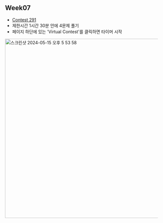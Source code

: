 ## Week07

- [Contest 291](https://leetcode.com/contest/weekly-contest-291/)
- 제한시간 1시간 30분 안에 4문제 풀기
- 페이지 하단에 있는 'Virtual Contest'를 클릭하면 타이머 시작
<img width="589" alt="스크린샷 2024-05-15 오후 5 53 58" src="https://github.com/seunghee63/Manhattan-Project/assets/7722921/167a0fe7-b1b6-45c9-bdc8-46ec0c811567">
